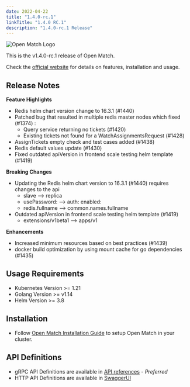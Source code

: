 ```yaml
---
date: 2022-04-22
title: "1.4.0-rc.1"
linkTitle: "1.4.0 RC.1"
description: "1.4.0-rc.1 Release"
---
```


![Open Match Logo](../../../../../images/logo-with-name.png)

This is the v1.4.0-rc.1 release of Open Match.

Check the [official website](https://open-match.dev) for details on features, installation and usage.

Release Notes
-------------

**Feature Highlights**
* Redis helm chart version change to 16.3.1 (#1440) 
* Patched bug that resulted in multiple redis master nodes which fixed (#1374) :
  * Query service returning no tickets (#1420)
  * Existing tickets not found for a WatchAssignmentsRequest (#1428)
* AssignTickets empty check and test cases added (#1438)
* Redis default values update (#1430)
* Fixed outdated apiVersion in frontend scale testing helm template (#1419)

**Breaking Changes**
* Updating the Redis helm chart version to 16.3.1 (#1440) requires changes to the api 
  * slave --> replica
  * usePassword: --> auth: enabled:
  * redis.fullname --> common.names.fullname
* Outdated apiVersion in frontend scale testing helm template (#1419)
  * extensions/v1beta1 --> apps/v1

**Enhancements**
* Increased minimum resources based on best practices (#1439)
* docker build optimization by using mount cache for go dependencies (#1435)

Usage Requirements
-------------
* Kubernetes Version >= 1.21
* Golang Version >= v1.14
* Helm Version >= 3.8

Installation
------------

* Follow [Open Match Installation Guide](https://open-match.dev/site/docs/installation/) to setup Open Match in your cluster.

API Definitions
------------

- gRPC API Definitions are available in [API references](https://open-match.dev/site/docs/reference/api/) - _Preferred_
- HTTP API Definitions are available in [SwaggerUI](https://open-match.dev/site/swaggerui/index.html)